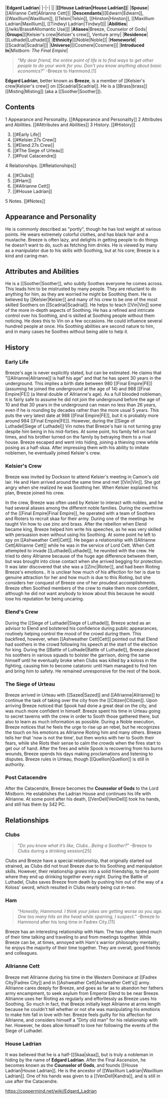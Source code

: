 |**Edgard Ladrian**|
|-|-|
||
|**[[House Ladrian\|House Ladrian]]**|
|**Spouse**|[[Allrianne Cett\|Allrianne Cett]]|
|**Descendants**|[[Edwarn\|Edwarn]], [[Waxillium\|Waxillium]], [[Telsin\|Telsin]], [[Hinston\|Hinston]], [[Maxillium Ladrian\|Maxillium]], [[Tindwyl Ladrian\|Tindwyl]]|
|**Abilities**|[[/wiki/Brass#Allomantic Use]]|
|**Aliases**|Breeze, Counselor of Gods|
|**Groups**|[[Kelsier's crew\|Kelsier's crew]], Venture army|
|**Residence**|[[Luthadel\|Luthadel]]|
|**Ethnicity**|[[Noble\|Noble]]|
|**Homeworld**|[[Scadrial\|Scadrial]]|
|**Universe**|[[Cosmere\|Cosmere]]|
|**Introduced In**|*Mistborn: The Final Empire*|

>“*My dear friend, the entire point of life is to find ways to get other people to do your work for you. Don't you know anything about basic economics?*”
\-Breeze to Hammond.[1]


**Edgard Ladrian**, better known as **Breeze**, is a member of [[Kelsier's crew\|Kelsier's crew]] on [[Scadrial\|Scadrial]]. He is a [[Brass\|brass]] [[Misting\|Misting]] (aka a [[Soother\|Soother]]).

## Contents

1 Appearance and Personality. [[#Appearance and Personality]] 
2 Attributes and Abilities. [[#Attributes and Abilities]] 
3 History. [[#History]] 

3. [[#Early Life]] 
3. [[#Kelsier.27s Crew]] 
3. [[#Elend.27s Crew]] 
3. [[#The Siege of Urteau]] 
3. [[#Post Catacendre]] 


4 Relationships. [[#Relationships]] 

4. [[#Clubs]] 
4. [[#Ham]] 
4. [[#Allrianne Cett]] 
4. [[#House Ladrian]] 


5 Notes. [[#Notes]] 


## Appearance and Personality
 
He is commonly described as "portly", though he has lost weight at various points. He wears extremely colorful clothes, and has black hair and a mustache. Breeze is often lazy, and delights in getting people to do things he doesn’t want to do, such as fetching him drinks. He is viewed by many as a manipulator due to his skills with Soothing, but at his core; Breeze is a kind and caring man.

## Attributes and Abilities
He is a [[Soother\|Soother]], who subtly Soothes everyone he comes across. This leads him to be mistrusted by many people. They are reluctant to do anything for him, as they are worried he might be Soothing them. He is believed by [[Kelsier\|Kelsier]] and many of his crew to be one of the most skilled Soothers on [[Scadrial\|Scadrial]]. He helps to teach [[Vin\|Vin]] some of the more in-depth aspects of Soothing. He has a refined and intricate control over his Soothing, and is skilled at Soothing people without them noticing. He does this to Vin on a few occasions. He could influence several hundred people at once. His Soothing abilities are second nature to him, and in many cases he Soothes without being able to help it.

## History
### Early Life
Breeze's age is never explicitly stated, but can be estimated. He claims that "[[Allrianne\|Allrianne]] is half his age" and that he has spent 30 years in the underground. This implies a birth date between 980 [[Final Empire\|FE]] (assuming he joined the underground at the age of 14) and 988 [[Final Empire\|FE]] (a literal double of Allrianne's age). As a full blooded nobleman, it is fairly safe to assume he did not join the underground before the age of 10 and that 30 years in the underground can mean no less than 26 years, even if he is rounding by decades rather than the more usual 5 years. This puts the very latest date at 988 [[Final Empire\|FE]], but it is probably more around 984 [[Final Empire\|FE]]. However, during the [[Siege of Luthadel\|Siege of Luthadel]] Vin notes that Breeze's hair is not turning gray despite him being in his mid-forties.
At some point, his family fell on hard times, and his brother turned on the family by betraying them to a rival house. Breeze escaped and went into hiding, joining a thieving crew while posing as a half-skaa. After impressing them with his ability to imitate noblemen, he eventually joined Kelsier's crew.

### Kelsier's Crew
Breeze was invited by Dockson to attend Kelsier's meeting in Camon's old lair. He and Ham arrived around the same time and met [[Vin\|Vin]]. She got angry when she realized he was Soothing her. When Kelsier explained his plan, Breeze joined his crew.

 
In the crew, Breeze was often used by Kelsier to interact with nobles, and he had several aliases among the different noble families. During the overthrow of the [[Final Empire\|Final Empire]], he operated with a team of Soothers and Rioters to recruit skaa for their army. During one of the meetings he taught Vin how to use zinc and brass. After the rebellion when Elend became king, Breeze helped him write his speeches, as he was very skilled with persuasion even without using his Soothing. At some point he left to spy on [[Ashweather Cett\|Cett]]. He began a relationship with [[Allrianne Cett\|Allrianne Cett]] while he was in the service of Lord Cett. When Cett attempted to invade [[Luthadel\|Luthadel]], he reunited with the crew. He tried to deny Allrianne because of the huge age difference between them, but was brought into close contact when she arrived begging for protection. It was later discovered that she was a [[Zinc\|Rioter]], and had been Rioting Breeze's emotions.. It is unclear how much of his affection for her is due to genuine attraction for her and how much is due to this Rioting, but she considers her conquest of Breeze one of her proudest accomplishments. Breeze often Soothed members of the crew to make them more confident, although he did not want anybody to know about this because he would lose his reputation for being uncaring.

 
### Elend's Crew
During the [[Siege of Luthadel\|Siege of Luthadel]], Breeze acted as an advisor to Elend and bolstered his confidence during public appearances, routinely helping control the mood of the crowd during them. This backfired, however, when [[Ashweather Cett\|Cett]] pointed out that Elend had soothers in the crowd following his speech at the start of the election for king. During the [[Battle of Luthadel\|Battle of Luthadel]], Breeze placed his soothers in various squads to bolster the garrison, doing the same himself until he eventually broke when Clubs was killed by a koloss in the fighting, causing him to become catatonic until Ham managed to find him and bring him to safety. He remained unresponsive for the rest of the book.

### The Siege of Urteau
Breeze arrived in Urteau with [[Sazed\|Sazed]] and [[Allrianne\|Allrianne]] to continue the task of taking over the city from the [[Citizen\|Citizen]]. Upon arriving Breeze noticed that Spook had done a great deal on the city, and was much more confident in himself. Breeze spent his time in Urteau going to secret taverns with the crew in order to Sooth those gathered there, but also to learn as much information as possible.
During a Noble execution, Breeze notices that he feels the urge to rise up an rebel, but he recognizes the touch on his emotions as Allrianne Rioting him and many others. Breeze tells her that 'now is not the time', but then works with her to Sooth their fears, while she Riots their sense to calm the crowds when the fires start to get our of hand.
After the fires and while Spook is recovering from his burns wounds, Breeze spends his days making proclamations and listening to disputes. Breeze rules in Urteau, though [[Quellion\|Quellion]] is still in authority.

### Post Catacendre
After the Catacendre, Breeze becomes the **Counselor of Gods** to the Lord Mistborn. He establishes the Ladrian House and continues his life with Allrianne.
At some point after his death, [[VenDell\|VenDell]] took his hands, and still has them by 342 PC.

## Relationships
### Clubs
>“*Do you know what it’s like, Clubs...Being a Soother?*”
\-Breeze to Clubs during a drinking session[25]


Clubs and Breeze have a special relationship, that originally started out strained, as Clubs did not trust Breeze due to his Soothing and manipulation skills. However, their relationship grows into a solid friendship, to the point where they end up drinking together every night. During the Battle of Luthadel, Clubs saves Breeze from death by pushing him out of the way of a Koloss' sword, which resulted in Clubs nearly being cut in-two.

### Ham
>“*Honestly, Hammond. I think your jokes are getting worse as you age. One too many hits on the head while sparring, I suspect.*”
\-Breeze to Hammond after his long time in Fadrex City.[11]


Breeze has an interesting relationship with Ham. The two often spend much of their time talking and traveling to and from meetings together. While Breeze can be, at times, annoyed with Ham's warrior philosophy mentality; he enjoys the majority of their time together. They are overall, good friends and colleagues.

### Allrianne Cett
Breeze met Allrianne during his time in the Western Dominace at [[Fadrex City\|Fadrex City]] and in [[Ashweather Cett\|Ashweather Cett's]] army. Allrianne cares deeply for Breeze, and goes as far as to abandon her fathers army encampment, to seek asylum from Emperor Elend to be near Breeze. Allrianne uses her Rioting as regularly and effortlessly as Breeze uses his Soothing. So much in fact, that Breeze initially kept Allrianne at arms length because he couldn't tell whether or not she was manipulating his emotions to make him fall in love with her. Breeze feels guilty for his affection for Allrianne, and considers himself a "Dirty old man" for his relationship with her. However, he does allow himself to love her following the events of the Siege of Luthadel.

### House Ladrian
It was believed that he is a half-[[Skaa\|skaa]], but is truly a nobleman in hiding by the name of **Edgard Ladrian**. After the Final Ascension, he becomes known as the **Counselor of Gods**, and founds [[House Ladrian\|House Ladrian]]. He is the ancestor of [[Waxillium Ladrian\|Waxillium Ladrian]]. One of his hands was given to a [[VenDell\|Kandra]], and is still in use after the Catacendre.



https://coppermind.net/wiki/Edgard_Ladrian